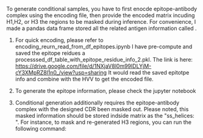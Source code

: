 
To generate conditional samples, you have to first enocde epitope-antibody complex using the encoding file, then provide the encoded matrix incuding H1,H2, or H3 the regions to be masked during inference. 
For convenience, I made a pandas data frame stored all the related antigen information called . 

1. For quick encoding, please refer to encoding_reurn_read_from_df_epitopes.ipynb  I have pre-compute and saved the epitope reidues a processsed_df_table_with_epitope_residue_info_2.pkl. The link is here: https://drive.google.com/file/d/1NXjaV8l0m99IDLYjM-cY3XMpRZ8l1n0_/view?usp=sharing
 It would read the saved epitotpe info and combine with the HVV to get the encoded file.

3. To generate the epitope information, please check the jupyter notebook
  
5. Conditional generation additionally requires the epitope-antibody complex with the designed CDR been masked out.
Please noted, this masked information should be stored indside matrix as the "ss_helices: ".  For instance, to mask and re-generated H3 regions, you can run the following command:






